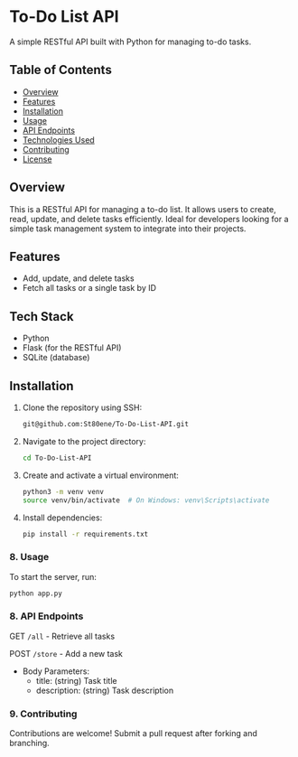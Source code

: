 # To-Do List API 
A simple RESTful API built with Python for managing to-do tasks.


## Table of Contents
- [Overview](#overview)
- [Features](#features)
- [Installation](#installation)
- [Usage](#usage)
- [API Endpoints](#api-endpoints)
- [Technologies Used](#technologies-used)
- [Contributing](#contributing)
- [License](#license)


## Overview
This is a RESTful API for managing a to-do list. It allows users to create, read, update, and delete tasks efficiently. 
Ideal for developers looking for a simple task management system to integrate into their projects.

## Features
- Add, update, and delete tasks
- Fetch all tasks or a single task by ID

## Tech Stack
- Python
- Flask (for the RESTful API)
- SQLite (database)

## Installation
1. Clone the repository using SSH:
   ```bash
   git@github.com:St80ene/To-Do-List-API.git
   ```
2. Navigate to the project directory:
   ```bash
   cd To-Do-List-API
   ```
3. Create and activate a virtual environment:
   ```bash
   python3 -m venv venv
   source venv/bin/activate  # On Windows: venv\Scripts\activate
   ```
4. Install dependencies:
   ```bash
   pip install -r requirements.txt
   ```

### 8. **Usage**

To start the server, run:

```bash
python app.py
```
### 8. **API Endpoints**

GET `/all` - Retrieve all tasks

POST `/store` - Add a new task
  - Body Parameters:
      - title: (string) Task title
      - description: (string) Task description
   

### 9. **Contributing**

Contributions are welcome! Submit a pull request after forking and branching.
